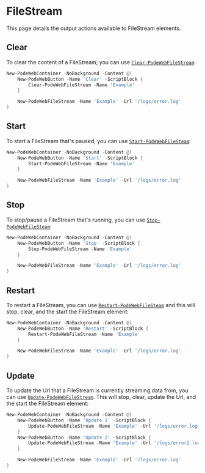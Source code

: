 # FileStream

This page details the output actions available to FileStream elements.

## Clear

To clear the content of a FileStream, you can use [`Clear-PodeWebFileStream`](../../../Functions/Outputs/Clear-PodeWebFileStream):

```powershell
New-PodeWebContainer -NoBackground -Content @(
    New-PodeWebButton -Name 'Clear' -ScriptBlock {
        Clear-PodeWebFileStream -Name 'Example'
    }

    New-PodeWebFileStream -Name 'Example' -Url '/logs/error.log'
)
```

## Start

To start a FileStream that's paused, you can use [`Start-PodeWebFileSteam`](../../../Functions//Start-PodeWebFileSteam):

```powershell
New-PodeWebContainer -NoBackground -Content @(
    New-PodeWebButton -Name 'Start' -ScriptBlock {
        Start-PodeWebFileStream -Name 'Example'
    }

    New-PodeWebFileStream -Name 'Example' -Url '/logs/error.log'
)
```

## Stop

To stop/pause a FileStream that's running, you can use [`Stop-PodeWebFileSteam`](../../../Functions//Stop-PodeWebFileSteam):

```powershell
New-PodeWebContainer -NoBackground -Content @(
    New-PodeWebButton -Name 'Stop' -ScriptBlock {
        Stop-PodeWebFileStream -Name 'Example'
    }

    New-PodeWebFileStream -Name 'Example' -Url '/logs/error.log'
)
```

## Restart

To restart a FileStream, you can use [`Restart-PodeWebFileSteam`](../../../Functions//Restart-PodeWebFileSteam) and this will stop, clear, and the start the FileStream element:

```powershell
New-PodeWebContainer -NoBackground -Content @(
    New-PodeWebButton -Name 'Restart' -ScriptBlock {
        Restart-PodeWebFileStream -Name 'Example'
    }

    New-PodeWebFileStream -Name 'Example' -Url '/logs/error.log'
)
```

## Update

To update the Url that a FileStream is currently streaming data from, you can use [`Update-PodeWebFileStream`](../../../Functions/Outputs/Update-PodeWebFileStream). This will stop, clear, update the Url, and the start the FileStream element:

```powershell
New-PodeWebContainer -NoBackground -Content @(
    New-PodeWebButton -Name 'Update 1' -ScriptBlock {
        Update-PodeWebFileStream -Name 'Example' -Url '/logs/error.log'
    }
    New-PodeWebButton -Name 'Update 2' -ScriptBlock {
        Update-PodeWebFileStream -Name 'Example' -Url '/logs/error2.log'
    }

    New-PodeWebFileStream -Name 'Example' -Url '/logs/error.log'
)
```
